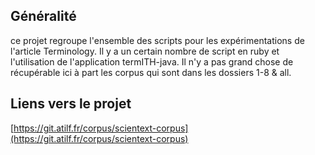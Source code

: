 ## Généralité
ce projet regroupe l'ensemble des scripts pour les expérimentations de l'article Terminology.
Il y a un certain nombre de script en ruby et l'utilisation de l'application termITH-java.
Il n'y a pas grand chose de récupérable ici à part les corpus qui sont dans les dossiers 1-8 & all.
## Liens vers le projet
[https://git.atilf.fr/corpus/scientext-corpus](https://git.atilf.fr/corpus/scientext-corpus)